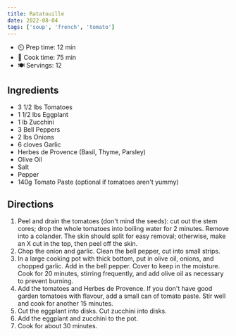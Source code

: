 ```yaml
---
title: Ratatouille
date: 2022-08-04
tags: ['soup', 'french', 'tomato']
---
```


- ⏲️ Prep time: 12 min
- 🍳 Cook time: 75 min
- 🍽️ Servings: 12

## Ingredients

- 3 1/2 lbs Tomatoes
- 1 1/2 lbs Eggplant
- 1 lb Zucchini
- 3 Bell Peppers
- 2 lbs Onions
- 6 cloves Garlic
- Herbes de Provence (Basil, Thyme, Parsley)
- Olive Oil
- Salt
- Pepper
- 140g Tomato Paste (optional if tomatoes aren't yummy)

## Directions

1. Peel and drain the tomatoes (don't mind the seeds): cut out the stem cores; drop the whole tomatoes into boiling water for 2 minutes. Remove into a colander. The skin should split for easy removal; otherwise, make an X cut in the top, then peel off the skin.
2. Chop the onion and garlic. Clean the bell pepper, cut into small strips.
3. In a large cooking pot with thick bottom, put in olive oil, onions, and chopped garlic. Add in the bell pepper. Cover to keep in the moisture. Cook for 20 minutes, stirring frequently, and add olive oil as necessary to prevent burning.
4. Add the tomatoes and Herbes de Provence. If you don't have good garden tomatoes with flavour, add a small can of tomato paste. Stir well and cook for another 15 minutes.
5. Cut the eggplant into disks. Cut zucchini into disks.
6. Add the eggplant and zucchini to the pot.
7. Cook for about 30 minutes.

